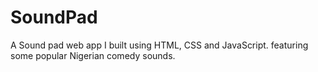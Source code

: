 # SoundPad
A Sound pad web app I built using HTML, CSS and JavaScript. featuring some popular Nigerian comedy sounds.
